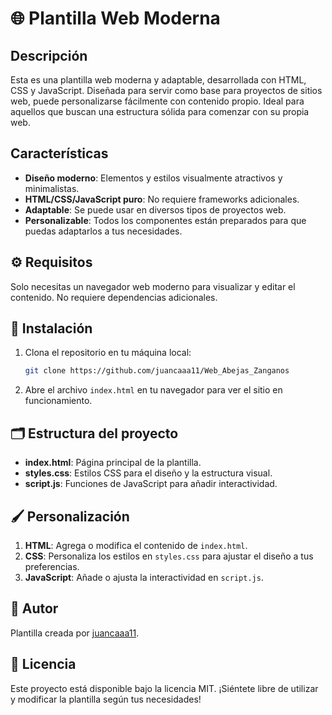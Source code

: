 
# 🌐 Plantilla Web Moderna

## Descripción
Esta es una plantilla web moderna y adaptable, desarrollada con HTML, CSS y JavaScript. Diseñada para servir como base para proyectos de sitios web, puede personalizarse fácilmente con contenido propio. Ideal para aquellos que buscan una estructura sólida para comenzar con su propia web.


## Características
- **Diseño moderno**: Elementos y estilos visualmente atractivos y minimalistas.
- **HTML/CSS/JavaScript puro**: No requiere frameworks adicionales.
- **Adaptable**: Se puede usar en diversos tipos de proyectos web.
- **Personalizable**: Todos los componentes están preparados para que puedas adaptarlos a tus necesidades.


## ⚙️ Requisitos
Solo necesitas un navegador web moderno para visualizar y editar el contenido. No requiere dependencias adicionales.


## 🚀 Instalación
1. Clona el repositorio en tu máquina local:
    ```bash
    git clone https://github.com/juancaaa11/Web_Abejas_Zanganos
    ```
2. Abre el archivo `index.html` en tu navegador para ver el sitio en funcionamiento.


## 🗂️ Estructura del proyecto
- **index.html**: Página principal de la plantilla.
- **styles.css**: Estilos CSS para el diseño y la estructura visual.
- **script.js**: Funciones de JavaScript para añadir interactividad.


## 🖌️ Personalización
1. **HTML**: Agrega o modifica el contenido de `index.html`.
2. **CSS**: Personaliza los estilos en `styles.css` para ajustar el diseño a tus preferencias.
3. **JavaScript**: Añade o ajusta la interactividad en `script.js`.


## 👤 Autor
Plantilla creada por [juancaaa11](https://github.com/juancaaa11).


## 📄 Licencia
Este proyecto está disponible bajo la licencia MIT. ¡Siéntete libre de utilizar y modificar la plantilla según tus necesidades!